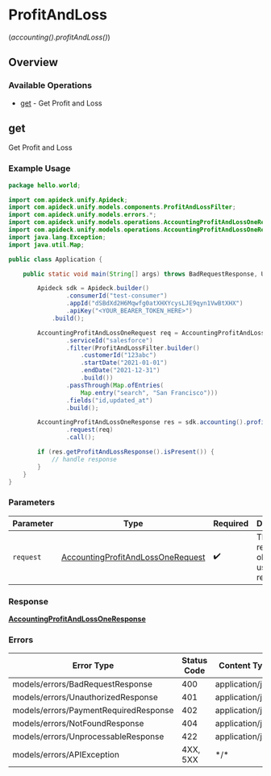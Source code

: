 # ProfitAndLoss
(*accounting().profitAndLoss()*)

## Overview

### Available Operations

* [get](#get) - Get Profit and Loss

## get

Get Profit and Loss

### Example Usage

```java
package hello.world;

import com.apideck.unify.Apideck;
import com.apideck.unify.models.components.ProfitAndLossFilter;
import com.apideck.unify.models.errors.*;
import com.apideck.unify.models.operations.AccountingProfitAndLossOneRequest;
import com.apideck.unify.models.operations.AccountingProfitAndLossOneResponse;
import java.lang.Exception;
import java.util.Map;

public class Application {

    public static void main(String[] args) throws BadRequestResponse, UnauthorizedResponse, PaymentRequiredResponse, NotFoundResponse, UnprocessableResponse, Exception {

        Apideck sdk = Apideck.builder()
                .consumerId("test-consumer")
                .appId("dSBdXd2H6Mqwfg0atXHXYcysLJE9qyn1VwBtXHX")
                .apiKey("<YOUR_BEARER_TOKEN_HERE>")
            .build();

        AccountingProfitAndLossOneRequest req = AccountingProfitAndLossOneRequest.builder()
                .serviceId("salesforce")
                .filter(ProfitAndLossFilter.builder()
                    .customerId("123abc")
                    .startDate("2021-01-01")
                    .endDate("2021-12-31")
                    .build())
                .passThrough(Map.ofEntries(
                    Map.entry("search", "San Francisco")))
                .fields("id,updated_at")
                .build();

        AccountingProfitAndLossOneResponse res = sdk.accounting().profitAndLoss().get()
                .request(req)
                .call();

        if (res.getProfitAndLossResponse().isPresent()) {
            // handle response
        }
    }
}
```

### Parameters

| Parameter                                                                                         | Type                                                                                              | Required                                                                                          | Description                                                                                       |
| ------------------------------------------------------------------------------------------------- | ------------------------------------------------------------------------------------------------- | ------------------------------------------------------------------------------------------------- | ------------------------------------------------------------------------------------------------- |
| `request`                                                                                         | [AccountingProfitAndLossOneRequest](../../models/operations/AccountingProfitAndLossOneRequest.md) | :heavy_check_mark:                                                                                | The request object to use for the request.                                                        |

### Response

**[AccountingProfitAndLossOneResponse](../../models/operations/AccountingProfitAndLossOneResponse.md)**

### Errors

| Error Type                            | Status Code                           | Content Type                          |
| ------------------------------------- | ------------------------------------- | ------------------------------------- |
| models/errors/BadRequestResponse      | 400                                   | application/json                      |
| models/errors/UnauthorizedResponse    | 401                                   | application/json                      |
| models/errors/PaymentRequiredResponse | 402                                   | application/json                      |
| models/errors/NotFoundResponse        | 404                                   | application/json                      |
| models/errors/UnprocessableResponse   | 422                                   | application/json                      |
| models/errors/APIException            | 4XX, 5XX                              | \*/\*                                 |